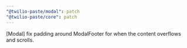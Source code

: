 ```yaml
---
"@twilio-paste/modal": patch
"@twilio-paste/core": patch
---
```


[Modal] fix padding around ModalFooter for when the content overflows and scrolls.
